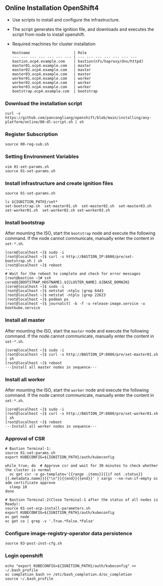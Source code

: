 ## Online Installation OpenShift4

* Use scripts to install and configure the infrastructure.
* The script generates the ignition file, and downloads and executes the script from node to install openshift.

* Required machines for cluster installation
  ```
  Hostname                    | Role
  --- --- --- --- --- --- --- | --- --- --- --- --- --- --- 
  bastion.ocp4.example.com    | bastion(nfs/haproxy/dns/httpd)
  master01.ocp4.example.com   | master 
  master02.ocp4.example.com   | master
  master03.ocp4.example.com   | master
  worker01.ocp4.example.com   | worker
  worker02.ocp4.example.com   | worker
  worker03.ocp4.example.com   | worker
  bootstrap.ocp4.example.com  | bootstrap
  ```

### Download the installation script
```
curl -s https://github.com/pancongliang/openshift/blob/main/installing/any-platform/online/00-dl-script.sh | sh
```

### Register Subscription
```
source 00-reg-sub.sh
```

### Setting Environment Variables
```
vim 01-set-params.sh
source 01-set-params.sh
```

### Install infrastructure and create ignition files
```
source 01-set-params.sh

ls ${IGNITION_PATH}/set*
set-bootstrap.sh  set-master01.sh  set-master02.sh  set-master03.sh  set-worker01.sh  set-worker02.sh set-worker03.sh
```

### Install bootstrap

After mounting the ISO, start the `bootstrap` node and execute the following command.
If the node cannot communicate, manually enter the content in `set-*.sh`.
```
[core@localhost ~]$ sudo -i
[root@localhost ~]$ curl -s http://BASTION_IP:8080/pre/set-bootstrap.sh | sh
[root@localhost ~]$ reboot
···
# Wait for the reboot to complete and check for error messages
[root@bastion ~]# ssh core@${BOOTSTRAP_HOSTNAME}.${CLUSTER_NAME}.${BASE_DOMAIN}
[core@localhost ~]$ sudo -i
[root@localhost ~]$ netstat -ntplu |grep 6443
[root@localhost ~]$ netstat -ntplu |grep 22623
[root@localhost ~]$ podman ps
[root@localhost ~]$ journalctl -b -f -u release-image.service -u bootkube.service
```

### Install all master

After mounting the ISO, start the `master` node and execute the following command.
If the node cannot communicate, manually enter the content in `set-*.sh`.
```
[core@localhost ~]$ sudo -i
[root@localhost ~]$ curl -s http://BASTION_IP:8080/pre/set-master01.sh | sh
[root@localhost ~]$ reboot
···Install all master nodes in sequence···
```

### Install all worker

After mounting the ISO, start the `worker` node and execute the following command.
If the node cannot communicate, manually enter the content in `set-*.sh`.
```
[core@localhost ~]$ sudo -i
[root@localhost ~]$ curl -s http://BASTION_IP:8080/pre/set-worker01.sh | sh
[root@localhost ~]$ reboot
···Install all worker nodes in sequence···
```

### Approval of CSR

```
# Bastion Terminal-1:
source 01-set-params.sh
export KUBECONFIG=${IGNITION_PATH}/auth/kubeconfig

while true; do  # Approve csr and wait for 30 minutes to check whether the cluster is normal
  oc get csr -o go-template='{{range .items}}{{if not .status}}{{.metadata.name}}{{"\n"}}{{end}}{{end}}' | xargs --no-run-if-empty oc adm certificate approve
  sleep 10
done

# Bastion Terminal-2(Close Terminal-1 after the status of all nodes is Ready):
source 01-set-ocp-install-parameters.sh
export KUBECONFIG=${IGNITION_PATH}/auth/kubeconfig
oc get node
oc get co | grep -v '.True.*False.*False'
```

### Configure image-registry-operator data persistence

```
source 03-post-inst-cfg.sh
```

### Login openshift

```
echo "export KUBECONFIG=${IGNITION_PATH}/auth/kubeconfig" >> ~/.bash_profile
oc completion bash >> /etc/bash_completion.d/oc_completion
source ~/.bash_profile
```
